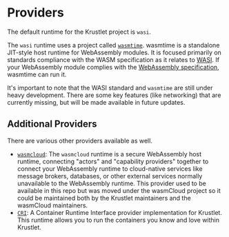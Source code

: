 # Providers

The default runtime for the Krustlet project is `wasi`.

The `wasi` runtime uses a project called
[`wasmtime`](https://github.com/bytecodealliance/wasmtime). wasmtime is a
standalone JIT-style host runtime for WebAssembly modules. It is focused
primarily on standards compliance with the WASM specification as it relates to
[WASI](https://wasi.dev/). If your WebAssembly module complies with the
[WebAssembly specification](https://github.com/WebAssembly/spec), wasmtime can
run it.

It's important to note that the WASI standard and `wasmtime` are still under
heavy development. There are some key features (like networking) that are
currently missing, but will be made available in future updates.

## Additional Providers

There are various other providers available as well.

- [`wasmcloud`](https://github.com/wasmCloud/krustlet-wasmcloud-provider): The
  `wasmcloud` runtime is a secure WebAssembly host runtime, connecting "actors"
  and "capability providers" together to connect your WebAssembly runtime to
  cloud-native services like message brokers, databases, or other external
  services normally unavailable to the WebAssembly runtime. This provider used
  to be available in this repo but was moved under the wasmCloud project so it
  could be maintained both by the Krustlet maintainers and the wasmCloud
  maintainers.
- [`CRI`](https://github.com/kflansburg/krustlet-cri): A Container Runtime
  Interface provider implementation for Krustlet. This runtime allows you to run
  the containers you know and love within Krustlet.
